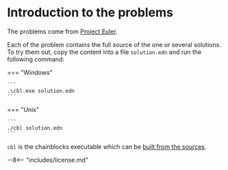# Introduction to the problems

The problems come from [Project Euler](https://projecteuler.net/).

Each of the problem contains the full source of the one or several solutions. To try them out, copy the content into a file `solution.edn` and run the following command:

=== "Windows"

    ```
    .\cbl.exe solution.edn
    ```

=== "Unix"

    ```
    ./cbl solution.edn
    ```

`cbl` is the chainblocks executable which can be [built from the sources](https://docs.fragcolor.xyz/contribute/code/building-chainblocks/).

--8<-- "includes/license.md"
